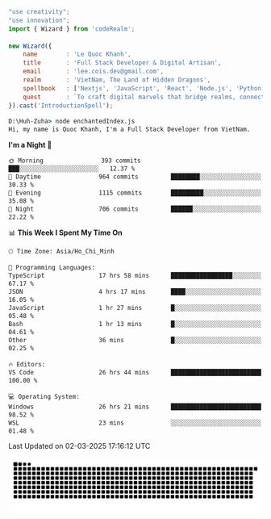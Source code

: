 <!--x axis divider-->

```js 
"use creativity";
"use innovation";
import { Wizard } from 'codeRealm';

new Wizard({
    name        : 'Le Quoc Khanh',
    title       : 'Full Stack Developer & Digital Artisan',
    email       : 'lee.cois.dev@gmail.com',
    realm       : 'VietNam, The Land of Hidden Dragons',
    spellbook   : ['Nextjs', 'JavaScript', 'React', 'Node.js', 'Python', 'Django', 'Cloud Services'],
    quest       : `To craft digital marvels that bridge realms, connect cultures, and bring imagination to life.`,
}).cast('IntroductionSpell');
```

```cmd
D:\Huh-Zuha> node enchantedIndex.js
Hi, my name is Quoc Khanh, I'm a Full Stack Developer from VietNam.
```
<!--START_SECTION:waka-->
**I'm a Night 🦉** 

```text
🌞 Morning                393 commits         ███░░░░░░░░░░░░░░░░░░░░░░   12.37 % 
🌆 Daytime                964 commits         ████████░░░░░░░░░░░░░░░░░   30.33 % 
🌃 Evening                1115 commits        █████████░░░░░░░░░░░░░░░░   35.08 % 
🌙 Night                  706 commits         ██████░░░░░░░░░░░░░░░░░░░   22.22 % 
```


📊 **This Week I Spent My Time On** 

```text
🕑︎ Time Zone: Asia/Ho_Chi_Minh

💬 Programming Languages: 
TypeScript               17 hrs 58 mins      █████████████████░░░░░░░░   67.17 % 
JSON                     4 hrs 17 mins       ████░░░░░░░░░░░░░░░░░░░░░   16.05 % 
JavaScript               1 hr 27 mins        █░░░░░░░░░░░░░░░░░░░░░░░░   05.48 % 
Bash                     1 hr 13 mins        █░░░░░░░░░░░░░░░░░░░░░░░░   04.61 % 
Other                    36 mins             █░░░░░░░░░░░░░░░░░░░░░░░░   02.25 % 

🔥 Editors: 
VS Code                  26 hrs 44 mins      █████████████████████████   100.00 % 

💻 Operating System: 
Windows                  26 hrs 21 mins      █████████████████████████   98.52 % 
WSL                      23 mins             ░░░░░░░░░░░░░░░░░░░░░░░░░   01.48 % 
```


 Last Updated on 02-03-2025 17:16:12 UTC
<!--END_SECTION:waka-->
<picture>
  <source media="(prefers-color-scheme: dark)" srcset="https://raw.githubusercontent.com/leecois/leecois/output/github-contribution-grid-snake-dark.svg">
  <source media="(prefers-color-scheme: light)" srcset="https://raw.githubusercontent.com/leecois/leecois/output/github-contribution-grid-snake.svg">
  <img alt="github contribution grid snake animation" src="https://raw.githubusercontent.com/leecois/leecois/output/github-contribution-grid-snake.svg">
</picture>
